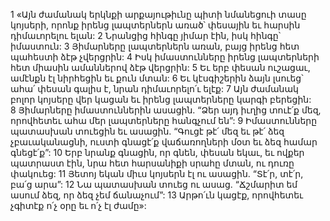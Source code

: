 1 «Այն ժամանակ երկնքի արքայութիւնը պիտի նմանեցուի տասը կոյսերի, որոնք իրենց լապտերներն առած՝ փեսային եւ հարսին դիմաւորելու ելան: 2 Նրանցից հինգը յիմար էին, իսկ հինգը՝ իմաստուն: 3 Յիմարները լապտերներն առան, բայց իրենց հետ պահեստի ձէթ չվերցրին: 4 Իսկ իմաստունները իրենց լապտերների հետ միասին ամաններով ձէթ վերցրին: 5 Եւ երբ փեսան ուշացաւ, ամէնքն էլ նիրհեցին եւ քուն մտան: 6 Եւ կէսգիշերին ձայն լսուեց՝ ահա՛ փեսան գալիս է, նրան դիմաւորելո՛ւ ելէք: 7 Այն ժամանակ բոլոր կոյսերը վեր կացան եւ իրենց լապտերները կարգի բերեցին: 8 Յիմարները իմաստուններին ասացին. “Ձեր այդ իւղից տուէ՛ք մեզ, որովհետեւ ահա մեր լապտերները հանգչում են”: 9 Իմաստունները պատասխան տուեցին եւ ասացին. “Գուցէ թէ՛ մեզ եւ թէ՛ ձեզ չբաւականացնի, ուստի գնացէ՛ք վաճառողների մօտ եւ ձեզ համար գնեցէ՛ք”: 10 Երբ նրանք գնացին, որ գնեն, փեսան եկաւ, եւ ովքեր պատրաստ էին, նրա հետ հարսանիքի սրահը մտան, ու դուռը փակուեց: 11 Յետոյ եկան միւս կոյսերն էլ ու ասացին. “Տէ՛ր, տէ՛ր, բա՛ց արա”: 12 Նա պատասխան տուեց ու ասաց. “Ճշմարիտ եմ ասում ձեզ, որ ձեզ չեմ ճանաչում”: 13 Արթո՛ւն կացէք, որովհետեւ չգիտէք ո՛չ օրը եւ ո՛չ էլ ժամը»:
